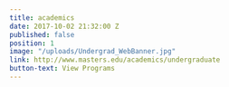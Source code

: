 ```yaml
---
title: academics
date: 2017-10-02 21:32:00 Z
published: false
position: 1
image: "/uploads/Undergrad_WebBanner.jpg"
link: http://www.masters.edu/academics/undergraduate
button-text: View Programs
---
```


